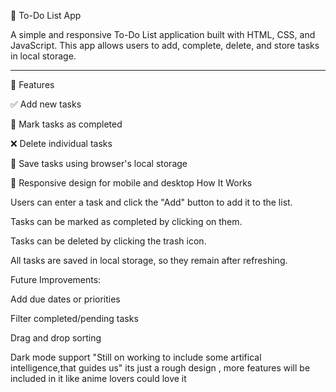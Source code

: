 

📝 To-Do List App

A simple and responsive To-Do List application built with HTML, CSS, and JavaScript. This app allows users to add, complete, delete, and store tasks in local storage.


---

🚀 Features

✅ Add new tasks

📝 Mark tasks as completed

❌ Delete individual tasks

💾 Save tasks using browser's local storage

📱 Responsive design for mobile and desktop
How It Works

Users can enter a task and click the "Add" button to add it to the list.

Tasks can be marked as completed by clicking on them.

Tasks can be deleted by clicking the trash icon.

All tasks are saved in local storage, so they remain after refreshing.


Future Improvements:

Add due dates or priorities

Filter completed/pending tasks

Drag and drop sorting

Dark mode support
"Still on working to include some artifical intelligence,that guides us"
its just a rough design , more features will be included in it like anime lovers could love it
